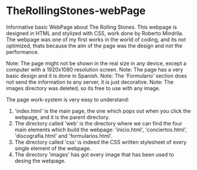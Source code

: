 # TheRollingStones-webPage
Informative basic WebPage about The Rolling Stones.
This webpage is designed in HTML and stylized with CSS, work done by Roberto Mindrila.
The webpage was one of my first works in the world of coding, and its not optimized, thats because the aim of the page was the design and not the performance.

Note: The page might not be shown in the real size in any device, except a computer with a 1920x1080 resolution screen.
Note: The page has a very basic design and it is done in Spanish.
Note: The 'Formulario' section does not send the information to any server, it is just decorative.
Note: The images directory was deleted, so its free to use with any image.

The page work-system is very easy to understand:
1. 'index.html' is the main page, the one which pops out when you click the webpage, and it is the parent directory.
2. The directory called 'web' is the directory where we can find the four main elements which build the webpage: 'inicio.html', 'conciertos.html', 'discografia.html' and 'formularios.html'.
3. The directory called 'css' is indeed the CSS written stylesheet of every single element of the webpage.
4. The directory 'images' has got every image that has been used to desing the webpage.
